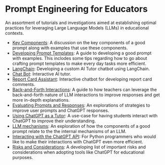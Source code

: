 # Prompt Engineering for Educators
An assortment of tutorials and investigations aimed at establishing optimal practices for leveraging Large Language Models (LLMs) in educational contexts.

- [Key Components](./key_components.ipynb): A discussion on the key components of a good prompt along with examples that use these components.
- [Developing Prompt Templates](./developing_prompt_templates.ipynb): A guide to developing a good prompt with examples. This inclodes some tips regarding how to go about crafting prompt templates to make every day tasks more efficient.
- [LangChain](./LangChain.ipynb): Developing a custom AI Tutor chatbot using LangChain.
- [Chat Bot](https://teaghan-educational-prompt-engineering-tutormain-dkogwm.streamlit.app/): Interactive AI tutor.
- [Report Card Assistant](https://teaghan-educational-prompt-engineer-report-commentermain-vgh7ws.streamlit.app/): Interactive chatbot for developing report card comments.
- [Back-and-Forth Interactions](./back_and_forth.ipynb): A guide to how teachers can leverage the back-and-forth nature of LLM interactions to improve responses and get more in-depth explanations.
- [Evaluating Prompts and Responses](./evaluating_prompts.ipynb): An explorations of strategies to improve user prompts and ChatGPT responses.
- [Using ChatGPT as a Tutor](./AI_Tutor.ipynb): A use-case for having students interact with ChatGPT to improve their understanding.
- [LLM mechanisms](./LLM_mechanisms.ipynb): An exploration of how the components of a good prompt relate to the the internal mechanisms of an LLM.
- [Interacting with the ChatGPT API](./ChatGPT_API.ipynb): For Python programmers who would like to make their interactions with ChatGPT even more efficient. 
- [Risks and Considerations](./risks_and_considerations.ipynb): A developing list of important risks and considerations when adopting tools like ChatGPT for educational purposes.
